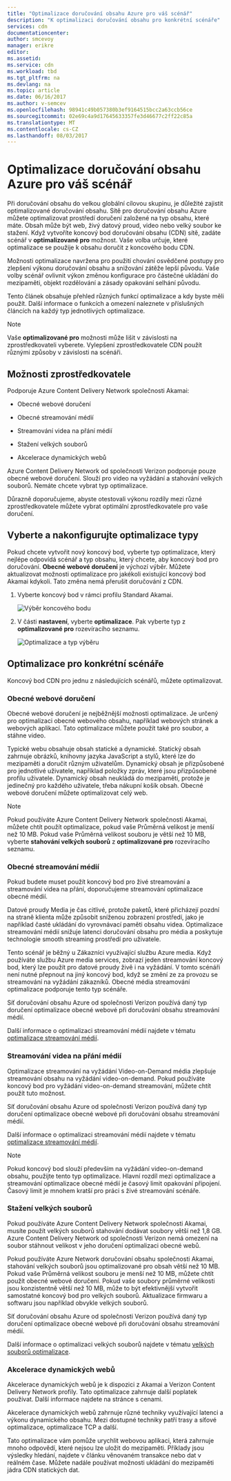 ```yaml
---
title: "Optimalizace doručování obsahu Azure pro váš scénář"
description: "K optimalizaci doručování obsahu pro konkrétní scénáře"
services: cdn
documentationcenter: 
author: smcevoy
manager: erikre
editor: 
ms.assetid: 
ms.service: cdn
ms.workload: tbd
ms.tgt_pltfrm: na
ms.devlang: na
ms.topic: article
ms.date: 06/16/2017
ms.author: v-semcev
ms.openlocfilehash: 98941c49b057380b3ef9164515bcc2a63ccb56ce
ms.sourcegitcommit: 02e69c4a9d17645633357fe3d46677c2ff22c85a
ms.translationtype: MT
ms.contentlocale: cs-CZ
ms.lasthandoff: 08/03/2017
---
```

# <a name="optimize-azure-content-delivery-for-your-scenario"></a>Optimalizace doručování obsahu Azure pro váš scénář

Při doručování obsahu do velkou globální cílovou skupinu, je důležité zajistit optimalizované doručování obsahu. Sítě pro doručování obsahu Azure můžete optimalizovat prostředí doručení založené na typ obsahu, které máte. Obsah může být web, živý datový proud, video nebo velký soubor ke stažení. Když vytvoříte koncový bod doručování obsahu (CDN) sítě, zadáte scénář v **optimalizované pro** možnost. Vaše volba určuje, které optimalizace se použije k obsahu doručit z koncového bodu CDN.

Možnosti optimalizace navržena pro použití chování osvědčené postupy pro zlepšení výkonu doručování obsahu a snižování zátěže lepší původu. Vaše volby scénář ovlivnit výkon změnou konfigurace pro částečné ukládání do mezipaměti, objekt rozdělování a zásady opakování selhání původu. 

Tento článek obsahuje přehled různých funkcí optimalizace a kdy byste měli použít. Další informace o funkcích a omezení naleznete v příslušných článcích na každý typ jednotlivých optimalizace.

> [!NOTE]
> Vaše **optimalizované pro** možnosti může lišit v závislosti na zprostředkovateli vyberete. Vylepšení zprostředkovatele CDN použít různými způsoby v závislosti na scénáři. 

## <a name="provider-options"></a>Možnosti zprostředkovatele

Podporuje Azure Content Delivery Network společnosti Akamai:

* Obecné webové doručení 

* Obecné streamování médií

* Streamování videa na přání médií

* Stažení velkých souborů

* Akcelerace dynamických webů 

Azure Content Delivery Network od společnosti Verizon podporuje pouze obecné webové doručení. Slouží pro video na vyžádání a stahování velkých souborů. Nemáte chcete vybrat typ optimalizace.

Důrazně doporučujeme, abyste otestovali výkonu rozdíly mezi různé zprostředkovatele můžete vybrat optimální zprostředkovatele pro vaše doručení.

## <a name="select-and-configure-optimization-types"></a>Vyberte a nakonfigurujte optimalizace typy

Pokud chcete vytvořit nový koncový bod, vyberte typ optimalizace, který nejlépe odpovídá scénář a typ obsahu, který chcete, aby koncový bod pro doručování. **Obecné webové doručení** je výchozí výběr. Můžete aktualizovat možnosti optimalizace pro jakékoli existující koncový bod Akamai kdykoli. Tato změna nemá přerušit doručování z CDN. 

1. Vyberte koncový bod v rámci profilu Standard Akamai.

    ![Výběr koncového bodu ](./media/cdn-optimization-overview/01_Akamai.png)

2. V části **nastavení**, vyberte **optimalizace**. Pak vyberte typ z **optimalizované pro** rozevíracího seznamu.

    ![Optimalizace a typ výběru](./media/cdn-optimization-overview/02_Select.png)

## <a name="optimization-for-specific-scenarios"></a>Optimalizace pro konkrétní scénáře

Koncový bod CDN pro jednu z následujících scénářů, můžete optimalizovat. 

### <a name="general-web-delivery"></a>Obecné webové doručení

Obecné webové doručení je nejběžnější možnosti optimalizace. Je určený pro optimalizaci obecné webového obsahu, například webových stránek a webových aplikací. Tato optimalizace můžete použít také pro soubor, a stáhne video.

Typické webu obsahuje obsah statické a dynamické. Statický obsah zahrnuje obrázků, knihovny jazyka JavaScript a stylů, které lze do mezipaměti a doručit různým uživatelům. Dynamický obsah je přizpůsobené pro jednotlivé uživatele, například položky zpráv, které jsou přizpůsobené profilu uživatele. Dynamický obsah neukládá do mezipaměti, protože je jedinečný pro každého uživatele, třeba nákupní košík obsah. Obecné webové doručení můžete optimalizovat celý web. 

> [!NOTE]
> Pokud používáte Azure Content Delivery Network společnosti Akamai, můžete chtít použít optimalizace, pokud vaše Průměrná velikost je menší než 10 MB. Pokud vaše Průměrná velikost souboru je větší než 10 MB, vyberte **stahování velkých souborů** z **optimalizované pro** rozevíracího seznamu.

### <a name="general-media-streaming"></a>Obecné streamování médií

Pokud budete muset použít koncový bod pro živé streamování a streamování videa na přání, doporučujeme streamování optimalizace obecné médií.

Datové proudy Media je čas citlivé, protože paketů, které přicházejí pozdní na straně klienta může způsobit sníženou zobrazení prostředí, jako je například časté ukládání do vyrovnávací paměti obsahu videa. Optimalizace streamování médií snižuje latenci doručování obsahu pro média a poskytuje technologie smooth streaming prostředí pro uživatele. 

Tento scénář je běžný u Zákazníci využívající službu Azure media. Když používáte službu Azure media services, zobrazí jeden streamování koncový bod, který lze použít pro datové proudy živě i na vyžádání. V tomto scénáři není nutné přepnout na jiný koncový bod, když se změní ze za provozu se streamování na vyžádání zákazníků. Obecné média streamování optimalizace podporuje tento typ scénáře.

Síť doručování obsahu Azure od společnosti Verizon používá daný typ doručení optimalizace obecné webové při doručování obsahu streamování médií.

Další informace o optimalizaci streamování médií najdete v tématu [optimalizace streamování médií](cdn-media-streaming-optimization.md).

### <a name="video-on-demand-media-streaming"></a>Streamování videa na přání médií

Optimalizace streamování na vyžádání Video-on-Demand média zlepšuje streamování obsahu na vyžádání video-on-demand. Pokud používáte koncový bod pro vyžádání video-on-demand streamování, můžete chtít použít tuto možnost.

Síť doručování obsahu Azure od společnosti Verizon používá daný typ doručení optimalizace obecné webové při doručování obsahu streamování médií.

Další informace o optimalizaci streamování médií najdete v tématu [optimalizace streamování médií](cdn-media-streaming-optimization.md).

> [!NOTE]
> Pokud koncový bod slouží především na vyžádání video-on-demand obsahu, použijte tento typ optimalizace. Hlavní rozdíl mezi optimalizace a streamování optimalizace obecné médií je časový limit opakování připojení. Časový limit je mnohem kratší pro práci s živé streamování scénáře.

### <a name="large-file-download"></a>Stažení velkých souborů

Pokud používáte Azure Content Delivery Network společnosti Akamai, musíte použít velkých souborů stahování dodávat soubory větší než 1,8 GB. Azure Content Delivery Network od společnosti Verizon nemá omezení na soubor stáhnout velikost v jeho doručení optimalizaci obecné webů.

Pokud používáte Azure Network doručování obsahu společnosti Akamai, stahování velkých souborů jsou optimalizované pro obsah větší než 10 MB. Pokud vaše Průměrná velikost souboru je menší než 10 MB, můžete chtít použít obecné webové doručení. Pokud vaše soubory průměrné velikosti jsou konzistentně větší než 10 MB, může to být efektivnější vytvořit samostatné koncový bod pro velkých souborů. Aktualizace firmwaru a softwaru jsou například obvykle velkých souborů.

Síť doručování obsahu Azure od společnosti Verizon používá daný typ doručení optimalizace obecné webové při doručování obsahu streamování médií.

Další informace o optimalizaci velkých souborů najdete v tématu [velkých souborů optimalizace](cdn-large-file-optimization.md).

### <a name="dynamic-site-acceleration"></a>Akcelerace dynamických webů

 Akcelerace dynamických webů je k dispozici z Akamai a Verizon Content Delivery Network profily. Tato optimalizace zahrnuje další poplatek používat. Další informace najdete na stránce s cenami.

Akcelerace dynamických webů zahrnuje různé techniky využívající latenci a výkonu dynamického obsahu. Mezi dostupné techniky patří trasy a síťové optimalizace, optimalizace TCP a další. 

Tato optimalizace vám pomůže urychlit webovou aplikaci, která zahrnuje mnoho odpovědí, které nejsou lze uložit do mezipaměti. Příklady jsou výsledky hledání, najdete v článku věnovaném transakce nebo dat v reálném čase. Můžete nadále používat možnosti ukládání do mezipaměti jádra CDN statických dat. 



